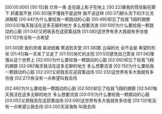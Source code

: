 [00:00.000]
[00:15]我 烂命一条 走在路上影子在地上
[00:22]像我的慌张黏在脚下 抓着我不放
[00:30]我不懂我不是这样 我不该这样
[00:37]额头流下的汗又流进眼眶
[00:44]!为什么要给我一颗跳动的心脏
[00:49]!却忘了给我飞翔的翅膀
[00:53]!每天我活在这多无聊的地方 多么想要流浪
[00:59]!为什么要给我一颗跳动的心脏
[01:04]!又把我丢在这寂寞战场
[01:08]!这世界有多大我就有多彷徨
[01:12]!有没有一点希望

[01:30]把 我的灵魂 装进纸箱 寄送到天堂
[01:38]那 云端的光 会不会是 希望的形状
[01:45]每一天来了又走了
[01:50]匆忙的太阳
[01:53]感觉自己蒸发
[01:56]慢慢从这个世界上
[02:00]!为什么要给我一颗跳动的心脏
[02:05]!却忘了给我飞翔的翅膀
[02:08]!每天我活在这多无聊的地方 多么想要流浪
[02:15]!为什么要给我一颗跳动的心脏
[02:20]!又把我丢在这寂寞战场
[02:23]!这世界有多大我就有多彷徨
[02:27]!有没有一点希望叫我去闯

[02:46]!为什么要给我一颗跳动的心脏
[02:50]!却忘了给我飞翔的翅膀
[02:54]!每天我活在这多无聊的地方 多么想要流浪
[03:01]!为什么要给我一颗跳动的心脏
[03:05]!又把我丢在这寂寞战场
[03:09]!这世界有多大我就有多彷徨
[03:13]!有没有一点希望让我去闯
[03:20]!天涯海角 叫我去闯